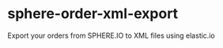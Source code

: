 sphere-order-xml-export
=======================

Export your orders from SPHERE.IO to XML files using elastic.io
